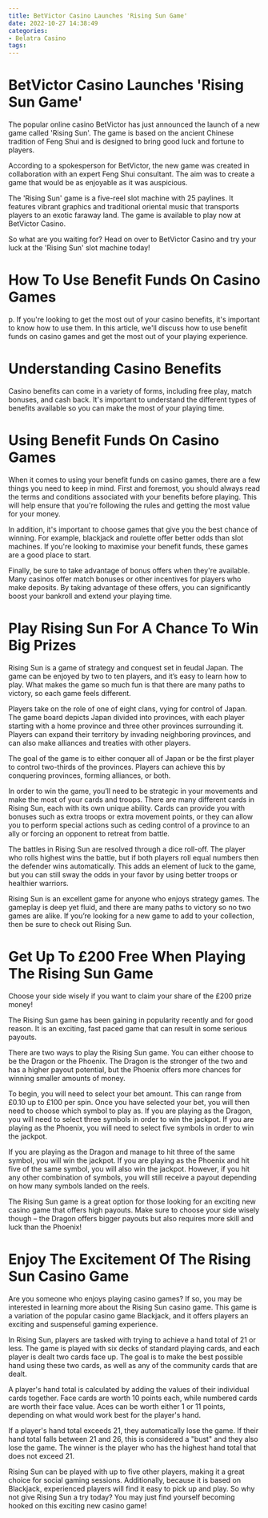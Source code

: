 ```yaml
---
title: BetVictor Casino Launches 'Rising Sun Game'
date: 2022-10-27 14:38:49
categories:
- Belatra Casino
tags:
---
```



#  BetVictor Casino Launches 'Rising Sun Game'

The popular online casino BetVictor has just announced the launch of a new game called 'Rising Sun'. The game is based on the ancient Chinese tradition of Feng Shui and is designed to bring good luck and fortune to players.

According to a spokesperson for BetVictor, the new game was created in collaboration with an expert Feng Shui consultant. The aim was to create a game that would be as enjoyable as it was auspicious.

The 'Rising Sun' game is a five-reel slot machine with 25 paylines. It features vibrant graphics and traditional oriental music that transports players to an exotic faraway land. The game is available to play now at BetVictor Casino.

So what are you waiting for? Head on over to BetVictor Casino and try your luck at the 'Rising Sun' slot machine today!

#  How To Use Benefit Funds On Casino Games

p. If you're looking to get the most out of your casino benefits, it's important to know how to use them. In this article, we'll discuss how to use benefit funds on casino games and get the most out of your playing experience.

# Understanding Casino Benefits

Casino benefits can come in a variety of forms, including free play, match bonuses, and cash back. It's important to understand the different types of benefits available so you can make the most of your playing time.

# Using Benefit Funds On Casino Games

When it comes to using your benefit funds on casino games, there are a few things you need to keep in mind. First and foremost, you should always read the terms and conditions associated with your benefits before playing. This will help ensure that you're following the rules and getting the most value for your money.

In addition, it's important to choose games that give you the best chance of winning. For example, blackjack and roulette offer better odds than slot machines. If you're looking to maximise your benefit funds, these games are a good place to start.

Finally, be sure to take advantage of bonus offers when they're available. Many casinos offer match bonuses or other incentives for players who make deposits. By taking advantage of these offers, you can significantly boost your bankroll and extend your playing time.

#  Play Rising Sun For A Chance To Win Big Prizes

Rising Sun is a game of strategy and conquest set in feudal Japan. The game can be enjoyed by two to ten players, and it’s easy to learn how to play. What makes the game so much fun is that there are many paths to victory, so each game feels different.

Players take on the role of one of eight clans, vying for control of Japan. The game board depicts Japan divided into provinces, with each player starting with a home province and three other provinces surrounding it. Players can expand their territory by invading neighboring provinces, and can also make alliances and treaties with other players.

The goal of the game is to either conquer all of Japan or be the first player to control two-thirds of the provinces. Players can achieve this by conquering provinces, forming alliances, or both.

In order to win the game, you’ll need to be strategic in your movements and make the most of your cards and troops. There are many different cards in Rising Sun, each with its own unique ability. Cards can provide you with bonuses such as extra troops or extra movement points, or they can allow you to perform special actions such as ceding control of a province to an ally or forcing an opponent to retreat from battle.

The battles in Rising Sun are resolved through a dice roll-off. The player who rolls highest wins the battle, but if both players roll equal numbers then the defender wins automatically. This adds an element of luck to the game, but you can still sway the odds in your favor by using better troops or healthier warriors.

Rising Sun is an excellent game for anyone who enjoys strategy games. The gameplay is deep yet fluid, and there are many paths to victory so no two games are alike. If you’re looking for a new game to add to your collection, then be sure to check out Rising Sun.

#  Get Up To £200 Free When Playing The Rising Sun Game

Choose your side wisely if you want to claim your share of the £200 prize money!

The Rising Sun game has been gaining in popularity recently and for good reason. It is an exciting, fast paced game that can result in some serious payouts.

There are two ways to play the Rising Sun game. You can either choose to be the Dragon or the Phoenix. The Dragon is the stronger of the two and has a higher payout potential, but the Phoenix offers more chances for winning smaller amounts of money.

To begin, you will need to select your bet amount. This can range from £0.10 up to £100 per spin. Once you have selected your bet, you will then need to choose which symbol to play as. If you are playing as the Dragon, you will need to select three symbols in order to win the jackpot. If you are playing as the Phoenix, you will need to select five symbols in order to win the jackpot.

If you are playing as the Dragon and manage to hit three of the same symbol, you will win the jackpot. If you are playing as the Phoenix and hit five of the same symbol, you will also win the jackpot. However, if you hit any other combination of symbols, you will still receive a payout depending on how many symbols landed on the reels.

The Rising Sun game is a great option for those looking for an exciting new casino game that offers high payouts. Make sure to choose your side wisely though – the Dragon offers bigger payouts but also requires more skill and luck than the Phoenix!

#  Enjoy The Excitement Of The Rising Sun Casino Game

Are you someone who enjoys playing casino games? If so, you may be interested in learning more about the Rising Sun casino game. This game is a variation of the popular casino game Blackjack, and it offers players an exciting and suspenseful gaming experience.

In Rising Sun, players are tasked with trying to achieve a hand total of 21 or less. The game is played with six decks of standard playing cards, and each player is dealt two cards face up. The goal is to make the best possible hand using these two cards, as well as any of the community cards that are dealt.

A player's hand total is calculated by adding the values of their individual cards together. Face cards are worth 10 points each, while numbered cards are worth their face value. Aces can be worth either 1 or 11 points, depending on what would work best for the player's hand.

If a player's hand total exceeds 21, they automatically lose the game. If their hand total falls between 21 and 26, this is considered a "bust" and they also lose the game. The winner is the player who has the highest hand total that does not exceed 21.

Rising Sun can be played with up to five other players, making it a great choice for social gaming sessions. Additionally, because it is based on Blackjack, experienced players will find it easy to pick up and play. So why not give Rising Sun a try today? You may just find yourself becoming hooked on this exciting new casino game!